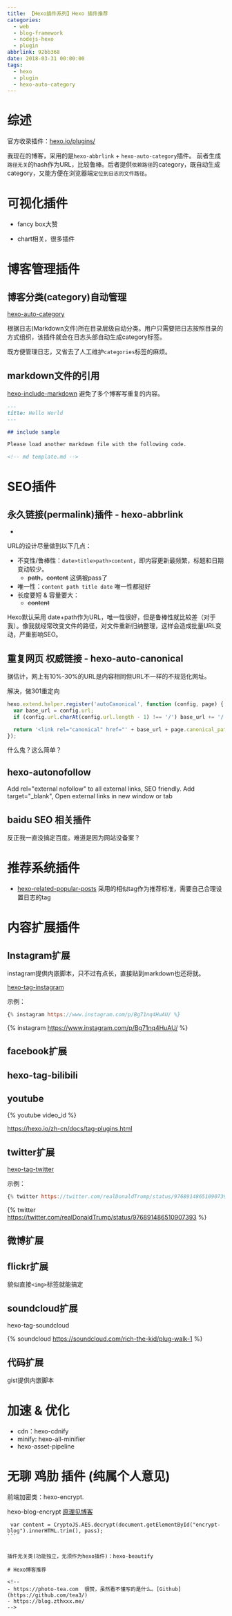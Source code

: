 ```yaml
---
title: 【Hexo插件系列】Hexo 插件推荐
categories:
  - web
  - blog-framework
  - nodejs-hexo
  - plugin
abbrlink: 92bb368
date: 2018-03-31 00:00:00
tags:
  - hexo
  - plugin
  - hexo-auto-category
---
```


# 综述
官方收录插件：[hexo.io/plugins/](https://hexo.io/plugins/)


我现在的博客，采用的是`hexo-abbrlink` + `hexo-auto-category`插件。  前者生成`路径无关`的hash作为URL，比较鲁棒。后者提供`依赖路径`的category，既自动生成category，又能方便在浏览器端`定位到日志的文件路径`。


# 可视化插件

- fancy box大赞

- chart相关，很多插件

# 博客管理插件

## 博客分类(category)自动管理

[hexo-auto-category](https://github.com/xu-song/hexo-auto-category)

根据日志(Markdown文件)所在目录层级自动分类。用户只需要把日志按照目录的方式组织，该插件就会在日志头部自动生成category标签。

既方便管理日志，又省去了人工维护`categories`标签的麻烦。

<!--
发现自己貌似重新造了个轮子 hexo-directory-category
-->


## markdown文件的引用

[hexo-include-markdown](https://github.com/tea3/hexo-include-markdown) 避免了多个博客写重复的内容。

```md
---
title: Hello World
---

## include sample

Please load another markdown file with the following code.

<!-- md template.md -->
```


# SEO插件


## 永久链接(permalink)插件 - hexo-abbrlink

 -

URL的设计尽量做到以下几点：

- 不变性/鲁棒性：`date>title>path>content`，即内容更新最频繁，标题和日期变动较少。
  - ~~path~~，~~content~~ 这俩被pass了
- 唯一性：`content path title date` 唯一性都挺好
- 长度要短 & 容量要大：
  - ~~content~~



Hexo默认采用 date+path作为URL，唯一性很好，但是鲁棒性就比较差（对于我）。像我就经常改变文件的路径，对文件重新归纳整理，这样会造成批量URL变动，严重影响SEO。

## 重复网页 权威链接 - hexo-auto-canonical

据估计，网上有10%-30%的URL是内容相同但URL不一样的不规范化网址。

解决，做301重定向

```js
hexo.extend.helper.register('autoCanonical', function (config, page) {
  var base_url = config.url;
  if (config.url.charAt(config.url.length - 1) !== '/') base_url += '/';

  return '<link rel="canonical" href="' + base_url + page.canonical_path.replace('index.html', '').toLowerCase() + '"/>';
});
```

什么鬼？这么简单？

## hexo-autonofollow

Add rel="external nofollow" to all external links, SEO friendly.
Add target="_blank", Open external links in new window or tab

## baidu SEO 相关插件

反正我一直没搞定百度。难道是因为网站没备案？



# 推荐系统插件

- [hexo-related-popular-posts](https://github.com/tea3/hexo-related-popular-posts)
采用的相似tag作为推荐标准，需要自己合理设置日志的tag

# 内容扩展插件

## Instagram扩展

instagram提供内嵌脚本，只不过有点长，直接贴到markdown也还将就。

[hexo-tag-instagram](https://github.com/tea3/hexo-tag-instagram)




示例：
```js
{% instagram https://www.instagram.com/p/Bg71nq4HuAU/ %}
```

{% instagram https://www.instagram.com/p/Bg71nq4HuAU/ %}

## facebook扩展

## hexo-tag-bilibili

## youtube

{% youtube video_id %}

https://hexo.io/zh-cn/docs/tag-plugins.html

## twitter扩展

[hexo-tag-twitter](https://github.com/tea3/hexo-tag-twitter)

示例：
```js
{% twitter https://twitter.com/realDonaldTrump/status/976891486510907393 %}
```

{% twitter https://twitter.com/realDonaldTrump/status/976891486510907393 %}



## 微博扩展

## flickr扩展

貌似直接`<img>`标签就能搞定

## soundcloud扩展

hexo-tag-soundcloud

{% soundcloud https://soundcloud.com/rich-the-kid/plug-walk-1 %}

## 代码扩展

gist提供内嵌脚本

# 加速 & 优化

- cdn：hexo-cdnify
- minify: hexo-all-minifier
- hexo-asset-pipeline

# 无聊 鸡肋 插件 (纯属个人意见)

前端加密类：hexo-encrypt.  

hexo-blog-encrypt  [原理见博客](http://edolphin.site/2016/05/31/encrypt-post/)


````
 var content = CryptoJS.AES.decrypt(document.getElementById("encrypt-blog").innerHTML.trim(), pass);
```


插件无关类(功能独立，无须作为hexo插件)：hexo-beautify

# Hexo博客推荐

<!--
- https://photo-tea.com  很赞，虽然看不懂写的是什么。[Github](https://github.com/tea3/)
- https://blog.zthxxx.me/
-->
